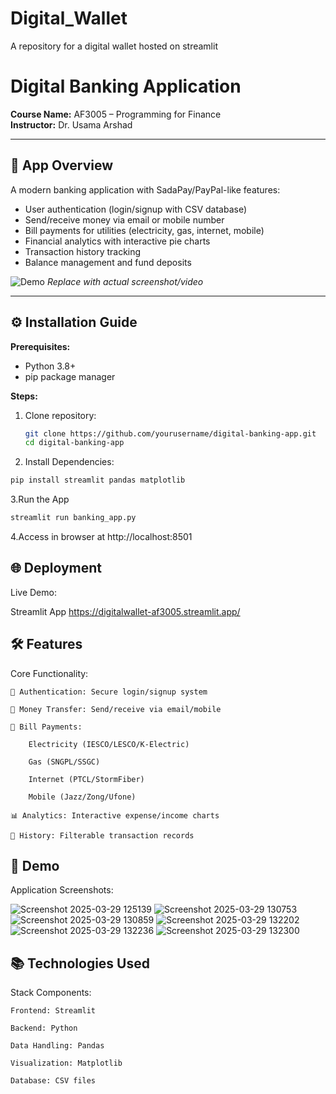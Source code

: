 # Digital_Wallet
A repository for a digital wallet hosted on streamlit
# Digital Banking Application

**Course Name:** AF3005 – Programming for Finance  
**Instructor:** Dr. Usama Arshad  

---

## 📱 App Overview  
A modern banking application with SadaPay/PayPal-like features:  
- User authentication (login/signup with CSV database)  
- Send/receive money via email or mobile number  
- Bill payments for utilities (electricity, gas, internet, mobile)  
- Financial analytics with interactive pie charts  
- Transaction history tracking  
- Balance management and fund deposits  

![Demo](link_to_screenshot_or_video) *Replace with actual screenshot/video*

---

## ⚙️ Installation Guide  
**Prerequisites:**  
- Python 3.8+  
- pip package manager  

**Steps:**  
1. Clone repository:  
   ```bash
   git clone https://github.com/yourusername/digital-banking-app.git
   cd digital-banking-app
   ```
2. Install Dependencies:
  ```bash
  pip install streamlit pandas matplotlib
  ```
3.Run the App
  ```bash
  streamlit run banking_app.py
  ```
4.Access in browser at http://localhost:8501

## 🌐 Deployment
Live Demo:

Streamlit App
https://digitalwallet-af3005.streamlit.app/

## 🛠️ Features
Core Functionality:

    🔐 Authentication: Secure login/signup system

    💸 Money Transfer: Send/receive via email/mobile

    🧾 Bill Payments:

        Electricity (IESCO/LESCO/K-Electric)

        Gas (SNGPL/SSGC)

        Internet (PTCL/StormFiber)

        Mobile (Jazz/Zong/Ufone)

    📊 Analytics: Interactive expense/income charts

    📜 History: Filterable transaction records

## 📸 Demo
Application Screenshots:


![Screenshot 2025-03-29 125139](https://github.com/user-attachments/assets/e32fab0d-7c16-4ae1-a987-8f52eb3ee715)
![Screenshot 2025-03-29 130753](https://github.com/user-attachments/assets/52dcf4bc-e98c-4077-98e9-6d81a11ab341)
![Screenshot 2025-03-29 130859](https://github.com/user-attachments/assets/88f7c299-7011-4359-a6c2-1b2f907a962a)
![Screenshot 2025-03-29 132202](https://github.com/user-attachments/assets/1fbb2186-06e0-4091-a051-16e8a70496ee)
![Screenshot 2025-03-29 132236](https://github.com/user-attachments/assets/96540353-8f51-40d3-a984-fd4ca81309e4)
![Screenshot 2025-03-29 132300](https://github.com/user-attachments/assets/a06ce85d-ba46-46a6-b7f3-9355f27dccf6)


## 📚 Technologies Used
Stack Components:

    Frontend: Streamlit

    Backend: Python

    Data Handling: Pandas

    Visualization: Matplotlib

    Database: CSV files
